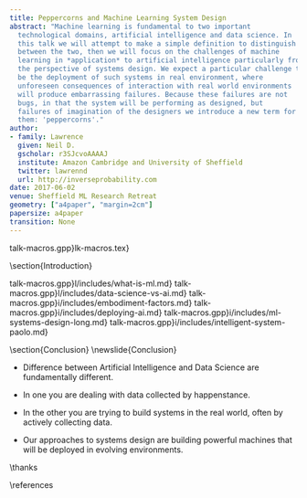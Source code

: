 ```yaml
---
title: Peppercorns and Machine Learning System Design
abstract: "Machine learning is fundamental to two important
  technological domains, artificial intelligence and data science. In
  this talk we will attempt to make a simple definition to distinguish
  between the two, then we will focus on the challenges of machine
  learning in *application* to artificial intelligence particularly from 
  the perspective of systems design. We expect a particular challenge to 
  be the deployment of such systems in real environment, where 
  unforeseen consequences of interaction with real world environments
  will produce embarrassing failures. Because these failures are not
  bugs, in that the system will be performing as designed, but
  failures of imagination of the designers we introduce a new term for
  them: 'peppercorns'."
author:
- family: Lawrence
  given: Neil D.
  gscholar: r3SJcvoAAAAJ
  institute: Amazon Cambridge and University of Sheffield
  twitter: lawrennd
  url: http://inverseprobability.com
date: 2017-06-02
venue: Sheffield ML Research Retreat
geometry: ["a4paper", "margin=2cm"]
papersize: a4paper
transition: None
---
```


talk-macros.gpp}lk-macros.tex}

\section{Introduction}

talk-macros.gpp}l/includes/what-is-ml.md}
talk-macros.gpp}l/includes/data-science-vs-ai.md}
talk-macros.gpp}i/includes/embodiment-factors.md}
talk-macros.gpp}i/includes/deploying-ai.md}
talk-macros.gpp}i/includes/ml-systems-design-long.md}
talk-macros.gpp}i/includes/intelligent-system-paolo.md}

\section{Conclusion}
\newslide{Conclusion}

* Difference between Artificial Intelligence and Data Science are fundamentally different.

* In one you are dealing with data collected by happenstance.

* In the other you are trying to build systems in the real world, often by actively collecting data.

* Our approaches to systems design are building powerful machines that
will be deployed in evolving environments.

\thanks

\references
